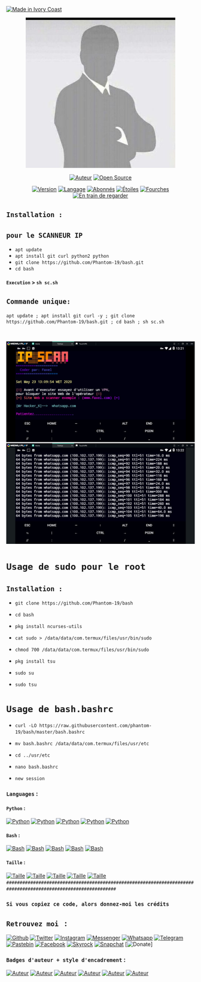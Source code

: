 
<a href="#"><img title="Made in Ivory Coast" src="https://img.shields.io/badge/MADE%20IN-IVORY COAST-green?colorA=%23ff0000&colorB=%23017e40&style=for-the-badge"></a>
</p>
<p align="center">
<a href="#"><img title="Photo de l'auteur" src="https://github.com/Phantom-19/bash/blob/master/fr.jpg"></a>
<!--<a href="#"><img title="Photo de l'auteur" src="https://github.com/Phantom-19/bash/blob/master/Faxel.jpg"></a>
[<img src="https://raw.githubusercontent.com/An0nUD4Y/An0nUD4Y/master/811edd5c-efa6-4e77-ab34-d4ff096fbf47.gif" height="300"  width="1500">](http://wayou.github.io/t-rex-runner/) 
-->
</p>
<p align="center">
<a href="https://github.com/Phantom-19"><img title="Auteur" src="https://img.shields.io/badge/Auteur-Faxel-red.svg?style=for-the-badge&logo=github"></a>
<a href="#"><img title="Open Source" src="https://img.shields.io/badge/Open%20Source-%E2%9D%A4-green?style=for-the-badge"></a>
</p>
<p align="center">
<a href="#"><img title="Version" src="https://img.shields.io/badge/Version-4.0-green.svg?style=flat-square"></a>
<a href="#"><img title="Langage" src="https://badges.frapsoft.com/bash/v1/bash.png?v=103"></a>
<a href="https://github.com/Phantom-19/followers"><img title="Abonnés" src="https://img.shields.io/github/followers/Phantom-19?color=blue&style=flat-square"></a>
<a href="https://github.com/Phantom-19/link/stargazers/"><img title="Étoiles" src="https://img.shields.io/github/stars/Phantom-19/bash??color=red&style=flat-square"></a>
<a href="https://github.com/Phantom-19/link/network/members"><img title="Fourches" src="https://img.shields.io/github/forks/Phantom-19/bash??color=red&style=flat-square"></a>
<a href="https://github.com/Phantom-19/link/watchers"><img title="En train de regarder" src="https://img.shields.io/github/watchers/Phantom-19/bash?label=Watchers&color=blue&style=flat-square"></a>
</p>

## `Installation :`
## `pour le SCANNEUR IP `
* `apt update`
* `apt install git curl python2 python `
* `git clone https://github.com/Phantom-19/bash.git`
* `cd bash`

#### `Execution` > `sh sc.sh`

## `Commande unique:`
```
apt update ; apt install git curl -y ; git clone https://github.com/Phantom-19/bash.git ; cd bash ; sh sc.sh
```
<br>
<p align="center">
<a href="#"><img title="Capture SCANNEUR IP" src="https://raw.githubusercontent.com/Phantom-19/bash/master/ips1.jpg"/></a>
<a href="#"><img title="Capture SCANNEUR IP" src="https://raw.githubusercontent.com/Phantom-19/bash/master/ips2.jpg"/></a>

# `Usage de sudo pour le root`

## `Installation :`
* `git clone https://github.com/Phantom-19/bash`
>>>>>
* `cd bash`
>>>>>
* `pkg install ncurses-utils`
>>>>>
* `cat sudo > /data/data/com.termux/files/usr/bin/sudo`
>>>>>
* `chmod 700 /data/data/com.termux/files/usr/bin/sudo`
>>>>>
* `pkg install tsu`
>>>>>
* `sudo su`
>>>>>
* `sudo tsu `
# `Usage de bash.bashrc`
>>>>>
* `curl -LO https://raw.githubusercontent.com/phantom-19/bash/master/bash.bashrc`
>>>>>
* `mv bash.bashrc /data/data/com.termux/files/usr/etc`
>>>>>
* `cd ../usr/etc`
>>>>>
* `nano bash.bashrc`
>>>>>
* `new session `

### `Languages` :
#### `Python` :
[![Python](https://img.shields.io/badge/Code-Python-yellow.svg?style=plastic)](#)
[![Python](https://img.shields.io/badge/Code-Python-yellow.svg?style=flat)](#)
[![Python](https://img.shields.io/badge/Code-Python-yellow.svg?style=flat-square)](#)
[![Python](https://img.shields.io/badge/Code-Python-yellow.svg?style=social)](#)
[![Python](https://img.shields.io/badge/Code-Python-yellow.svg?style=for-the-badge)](#)

#### `Bash` :
[![Bash](https://img.shields.io/badge/Code-Bash-green.svg?style=plastic)](#)
[![Bash](https://img.shields.io/badge/Code-Bash-green.svg?style=flat)](#)
[![Bash](https://img.shields.io/badge/Code-Bash-green.svg?style=flat-square)](#)
[![Bash](https://img.shields.io/badge/Code-Bash-green.svg?style=social)](#)
[![Bash](https://img.shields.io/badge/Code-Bash-green.svg?style=for-the-badge)](#)

#### `Taille` :
[![Taille](https://img.shields.io/badge/Taille-00KB-orange.svg?style=plastic)](#)
[![Taille](https://img.shields.io/badge/Taille-00KB-orange.svg?style=flat)](#)
[![Taille](https://img.shields.io/badge/Taille-00KB-orange.svg?style=flat-square)](#)
[![Taille](https://img.shields.io/badge/Taille-00KB-orange.svg?style=social)](#)
[![Taille](https://img.shields.io/badge/Taille-00KB-orange.svg?style=for-the-badge)](#)
`###############################################################################################################`

### `Si vous copiez ce code, alors donnez-moi les crédits` 
## `Retrouvez moi ` :
[![Github](https://img.shields.io/badge/Github-Phantom--19-green?style=for-the-badge&logo=github)](https://github.com/Phantom-19)
[![Twitter](https://img.shields.io/badge/Twitter-blue?style=for-the-badge&logo=Twitter)](https://twitter.com/KouadioAntoin13)
[![Instagram](https://img.shields.io/badge/Instagram-%40faxel.19-red?style=for-the-badge&logo=instagram)](https://www.instagram.com/faxel19)
[![Messenger](https://img.shields.io/badge/Chat-Messenger-blue?style=for-the-badge&logo=messenger)](https://www.messenger.com/t/faxel19)
[![Whatsapp](https://img.shields.io/badge/Whatsapp-yellow?style=for-the-badge&logo=whatsapp)](https://wa.me/22555709610)
[![Telegram](https://img.shields.io/badge/Telegram-%40Faxelh-blue?style=for-the-badge&logo=telegram)](https://t.me/Faxelh)
[![Pastebin](https://img.shields.io/badge/Pastebin-Faxel-cyan?style=for-the-badge&logo=pastebin)](https://pastebin.com/u/Faxel)
[![Facebook](https://img.shields.io/badge/Facebook-blue?style=for-the-badge&logo=Facebook)](https://www.facebook.com/Faxel19)
[![Skyrock](https://img.shields.io/badge/Skyrock-%40kouadiok-red?style=for-the-badge&logo=skyrock)](https://faxel.skyrock.com/profil)
[![Snapchat](https://img.shields.io/badge/Snapchat-%40McTony64-green?style=for-the-badge&logo=snapchat)](https://www.snapchat.com/add/mctony64)
[![Donate](https://img.shields.io/badge/Donate-PayPal-green.svg?style=flat-square)]
### `Badges d'auteur + style d'encadrement` :
[![Auteur](https://img.shields.io/badge/Auteur-Phantom--19-blue.svg?style=plastic)](#)
[![Auteur](https://img.shields.io/badge/Auteur-Phantom--19-blue.svg?style=flat)](#)
[![Auteur](https://img.shields.io/badge/Auteur-Phantom--19-blue.svg?style=flat-square)](#)
[![Auteur](https://img.shields.io/badge/Auteur-Phantom--19-blue.svg?style=social)](#)
[![Auteur](https://img.shields.io/badge/Auteur-Phantom--19-blue.svg?style=for-the-badge)](#)
[![Auteur](https://img.shields.io/badge/Auteur-Phantom--19-blue.svg?style=for-the-badge&logo=github)](#)
